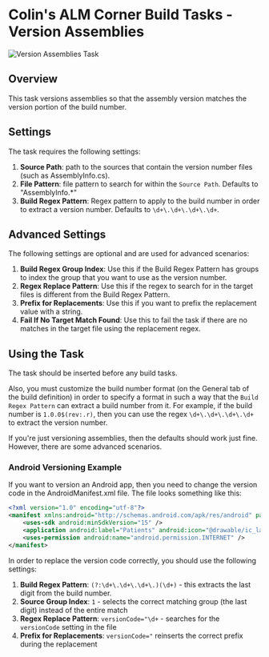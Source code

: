 # Colin's ALM Corner Build Tasks - Version Assemblies

![Version Assemblies Task](../../images/ss_versionAssemblies.png)

## Overview
This task versions assemblies so that the assembly version matches the version portion of the build number.

## Settings
The task requires the following settings:

1. **Source Path**: path to the sources that contain the version number files (such as AssemblyInfo.cs).
1. **File Pattern**: file pattern to search for within the `Source Path`. Defaults to "AssemblyInfo.*"
1. **Build Regex Pattern**: Regex pattern to apply to the build number in order to extract a version number. Defaults to `\d+\.\d+\.\d+\.\d+`.

## Advanced Settings
The following settings are optional and are used for advanced scenarios:

1. **Build Regex Group Index**: Use this if the Build Regex Pattern has groups to index the group that you want to use as the version number.
1. **Regex Replace Pattern**: Use this if the regex to search for in the target files is different from the Build Regex Pattern.
1. **Prefix for Replacements**: Use this if you want to prefix the replacement value with a string.
1. **Fail If No Target Match Found**: Use this to fail the task if there are no matches in the target file using the replacement regex.

## Using the Task
The task should be inserted before any build tasks.

Also, you must customize the build number format (on the General tab of the build definition) in order to specify a format in such a way that the `Build Regex Pattern` can extract a build number from it. For example, if the build number is `1.0.0$(rev:.r)`, then you can use the regex `\d+\.\d+\.\d+\.\d+` to extract the version number.

If you're just versioning assemblies, then the defaults should work just fine. However, there are some advanced scenarios.

### Android Versioning Example
If you want to version an Android app, then you need to change the version code in the AndroidManifest.xml file. The file looks something like
this:

```xml
<?xml version="1.0" encoding="utf-8"?>
<manifest xmlns:android="http://schemas.android.com/apk/res/android" package="myHealth.Client.Droid" android:versionCode="1" android:versionName="1.0" android:installLocation="auto">
	<uses-sdk android:minSdkVersion="15" />
	<application android:label="Patients" android:icon="@drawable/ic_launcher" android:theme="@style/AppTheme" android:hardwareAccelerated="true"></application>
	<uses-permission android:name="android.permission.INTERNET" />
</manifest>
```

In order to replace the version code correctly, you should use the following settings:

1. **Build Regex Pattern**: `(?:\d+\.\d+\.\d+\.)(\d+)` - this extracts the last digit from the build number.
1. **Source Group Index**: `1` - selects the correct matching group (the last digit) instead of the entire match
1. **Regex Replace Pattern**: `versionCode="\d+` - searches for the `versionCode` setting in the file
1. **Prefix for Replacements**: `versionCode="` reinserts the correct prefix during the replacement
